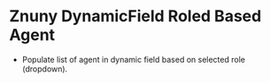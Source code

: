 # Znuny DynamicField Roled Based Agent
- Populate list of agent in dynamic field based on selected role (dropdown).
